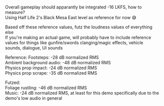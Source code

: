 Overall gameplay should apparantly be integrated -16 LKFS, how to measure?  
Using Half Life 2's Black Mesa East level as reference for now 😅  

Based off these reference values, futz the loudness values of everything else  
If you're making an actual game, will probably have to include reference values for things like gunfire/swords clanging/magic effects, vehicle sounds, dialogue, UI sounds  

Reference: 
Footsteps: -28 dB normalized RMS  
Ambient background audio: -48 dB normalized RMS  
Physics prop impact: -24 dB normalized RMS  
Physics prop scrape: -35 dB normalized RMS  

Futzed:  
Foliage rustling: -46 dB normalized RMS  
Music: -24 dB normalized RMS, at least for this demo specifically due to the demo's low audio in general  